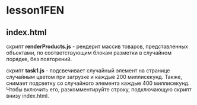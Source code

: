# lesson1FEN

## index.html

скрипт **renderProducts.js** - рендерит массив товаров, представленных объектами, по соответствующим блокам разметки в случайном порядке, 
без повторений.

скрипт **task1.js** - подсвечивает случайный элемент на странице случайным цветом при загрузке и каждые 200 миллисекунд. Также, снимает
подсветку со случайного элемента каждые 400 миллисекунд. Чтобы включить его, разкомментируйте строку, подключающую скрипт внизу index.html.
